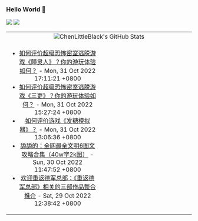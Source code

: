 ### Hello World 👋

[![](https://img.shields.io/badge/@ChenLittleBlack-1a6c81?style=flat&logo=java&logoColor=1a6c81&label=Java&colorA=ffffff)](https://www.java.com/)
[![](https://img.shields.io/badge/@ChenLittleBlack-41b883?style=flat&logo=vuedotjs&logoColor=41b883&label=Vue&colorA=ffffff)](https://cn.vuejs.org/)

<table>
<tr>
<td colspan="2" style="text-align: center;">
<img alt="ChenLittleBlack's GitHub Stats" src="https://github-readme-stats.vercel.app/api?username=ChenLittleBlack&show_icons=true&icon_color=CE1D2D&text_color=718096&bg_color=ffffff&hide_title=true" />
</td>
</tr>
<tr>
<td align="center" valign="middle">

<!-- START_SECTION:blog -->
* <a href='http://www.zhihu.com/question/528624043/answer/2738239637?utm_campaign=rss&utm_medium=rss&utm_source=rss&utm_content=title' target='_blank'>如何评价超级恐怖密室逃脱游戏《瞳灵人》？你的游玩体验如何？</a> - Mon, 31 Oct 2022 17:11:21 +0800
* <a href='http://www.zhihu.com/question/528623067/answer/2738175680?utm_campaign=rss&utm_medium=rss&utm_source=rss&utm_content=title' target='_blank'>如何评价超级恐怖密室逃脱游戏《三更》？你的游玩体验如何？</a> - Mon, 31 Oct 2022 15:27:24 +0800
* <a href='http://www.zhihu.com/question/563031002/answer/2735035250?utm_campaign=rss&utm_medium=rss&utm_source=rss&utm_content=title' target='_blank'>如何评价游戏《发糖模拟器》？</a> - Mon, 31 Oct 2022 13:06:36 +0800
* <a href='http://zhuanlan.zhihu.com/p/574517781?utm_campaign=rss&utm_medium=rss&utm_source=rss&utm_content=title' target='_blank'>舔舔的：全网最全文明6图文攻略合集（40w字2k图）</a> - Sun, 30 Oct 2022 11:47:52 +0800
* <a href='http://zhuanlan.zhihu.com/p/571924667?utm_campaign=rss&utm_medium=rss&utm_source=rss&utm_content=title' target='_blank'>欢迎重返德军总部：《重返德军总部》相关的三部作品整合推介</a> - Sat, 29 Oct 2022 12:38:42 +0800
<!-- END_SECTION:blog -->

</td>
<td valign="middle" width="50%">

<!-- START_SECTION:douban -->

<!-- END_SECTION:douban -->

</td>
</tr>
</table>
